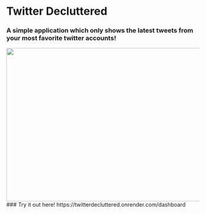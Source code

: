 # Twitter Decluttered
### A simple application which only shows the latest tweets from your most favorite twitter accounts!
<img src="https://media.giphy.com/media/rFWdd3on1K2ZU6Wa8l/giphy.gif" width="800" height="400" />
### Try it out here! https://twitterdecluttered.onrender.com/dashboard
